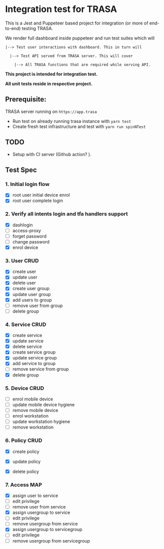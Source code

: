 # Integration test for TRASA



This is a Jest and Puppeteer based project for integration (or more of end-to-end) testing TRASA.

We render full dashboard inside puppeteer and run test suites which will 

```
|--> Test user interactions with dashboard. This in turn will

  |--> Test API served from TRASA server. This will cover

    |--> All TRASA functions that are required while serving API.
```

**This project is intended for integration test.** 

**All unit tests reside in respective project.**


## Prerequisite:

TRASA server running on `https://app.trasa`
- Run test on already running trasa instance with `yarn test`
- Create fresh test infrastructure and test with `yarn run spinNTest`

## TODO

- Setup with CI server (Github action? ).


## Test Spec

### 1. Initial login flow

- [x] root user initial device enrol
- [x] root user complete login

### 2. Verify all intents login and tfa handlers support

- [x] dashlogin
- [ ] access-proxy
- [ ] forget password
- [ ] change password
- [x] enrol device

### 3. User CRUD

- [x] create user  
- [x] update user
- [x] delete user
- [x] create user group
- [x] update user group
- [x] add users to group
- [ ] remove user from group
- [ ] delete group

### 4. Service CRUD

- [x] create service
- [x] update service
- [x] delete service
- [x] create service group
- [x] update service group
- [x] add service to group
- [ ] remove service from group
- [x] delete group

### 5. Device CRUD

- [ ] enrol mobile device
- [ ] update mobile device hygiene
- [ ] remove mobile device
- [ ] enrol workstation 
- [ ] update workstation hygiene
- [ ] remove workstation

### 6. Policy CRUD

- [x] create policy
- [x] update policy
- [x] delete policy


### 7. Access MAP

- [x] assign user to service
- [ ] edit privilege
- [ ] remove user from service
- [x] assign usergroup to service
- [ ] edit privilege
- [ ] remove usergroup from service
- [x] assign usergroup to servicegroup
- [ ] edit privilege
- [ ] remove usergroup from servicegroup
